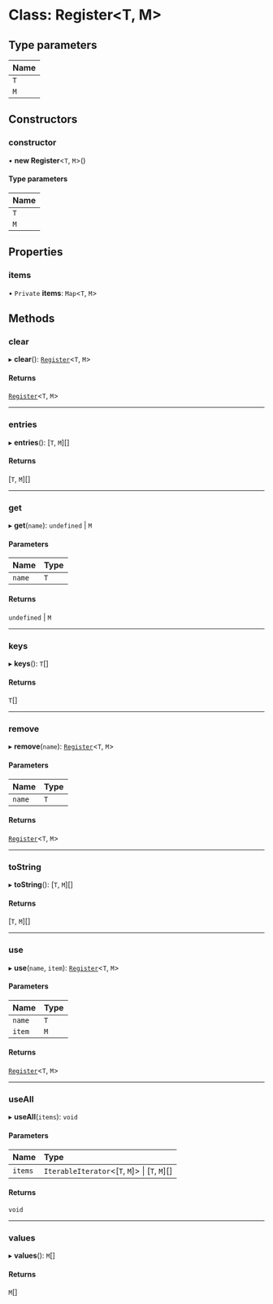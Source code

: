 # Class: Register<T, M\>

## Type parameters

| Name |
| :------ |
| `T` |
| `M` |

## Constructors

### constructor

• **new Register**<`T`, `M`\>()

#### Type parameters

| Name |
| :------ |
| `T` |
| `M` |

## Properties

### items

• `Private` **items**: `Map`<`T`, `M`\>

## Methods

### clear

▸ **clear**(): [`Register`](Register.md)<`T`, `M`\>

#### Returns

[`Register`](Register.md)<`T`, `M`\>

___

### entries

▸ **entries**(): [`T`, `M`][]

#### Returns

[`T`, `M`][]

___

### get

▸ **get**(`name`): `undefined` \| `M`

#### Parameters

| Name | Type |
| :------ | :------ |
| `name` | `T` |

#### Returns

`undefined` \| `M`

___

### keys

▸ **keys**(): `T`[]

#### Returns

`T`[]

___

### remove

▸ **remove**(`name`): [`Register`](Register.md)<`T`, `M`\>

#### Parameters

| Name | Type |
| :------ | :------ |
| `name` | `T` |

#### Returns

[`Register`](Register.md)<`T`, `M`\>

___

### toString

▸ **toString**(): [`T`, `M`][]

#### Returns

[`T`, `M`][]

___

### use

▸ **use**(`name`, `item`): [`Register`](Register.md)<`T`, `M`\>

#### Parameters

| Name | Type |
| :------ | :------ |
| `name` | `T` |
| `item` | `M` |

#### Returns

[`Register`](Register.md)<`T`, `M`\>

___

### useAll

▸ **useAll**(`items`): `void`

#### Parameters

| Name | Type |
| :------ | :------ |
| `items` | `IterableIterator`<[`T`, `M`]\> \| [`T`, `M`][] |

#### Returns

`void`

___

### values

▸ **values**(): `M`[]

#### Returns

`M`[]
